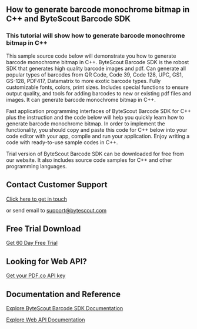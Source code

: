 ## How to generate barcode monochrome bitmap in C++ and ByteScout Barcode SDK

### This tutorial will show how to generate barcode monochrome bitmap in C++

This sample source code below will demonstrate you how to generate barcode monochrome bitmap in C++. ByteScout Barcode SDK is the robost SDK that generates high quality barcode images and pdf. Can generate all popular types of barcodes from QR Code, Code 39, Code 128, UPC, GS1, GS-128, PDF417, Datamatrix to more exotic barcode types. Fully customizable fonts, colors, print sizes. Includes special functions to ensure output quality, and tools for adding barcodes to new or existing pdf files and images. It can generate barcode monochrome bitmap in C++.

Fast application programming interfaces of ByteScout Barcode SDK for C++ plus the instruction and the code below will help you quickly learn how to generate barcode monochrome bitmap. In order to implement the functionality, you should copy and paste this code for C++ below into your code editor with your app, compile and run your application. Enjoy writing a code with ready-to-use sample codes in C++.

Trial version of ByteScout Barcode SDK can be downloaded for free from our website. It also includes source code samples for C++ and other programming languages.

## Contact Customer Support

[Click here to get in touch](https://bytescout.zendesk.com/hc/en-us/requests/new?subject=ByteScout%20Barcode%20SDK%20Question)

or send email to [support@bytescout.com](mailto:support@bytescout.com?subject=ByteScout%20Barcode%20SDK%20Question) 

## Free Trial Download

[Get 60 Day Free Trial](https://bytescout.com/download/web-installer?utm_source=github-readme)

## Looking for Web API? 

[Get your PDF.co API key](https://pdf.co/documentation/api?utm_source=github-readme)

## Documentation and Reference

[Explore ByteScout Barcode SDK Documentation](https://bytescout.com/documentation/index.html?utm_source=github-readme)

[Explore Web API Documentation](https://pdf.co/documentation/api?utm_source=github-readme)